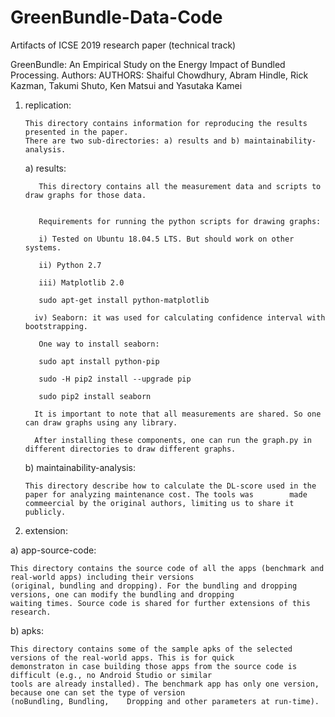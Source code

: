 # GreenBundle-Data-Code

Artifacts of ICSE 2019 research paper (technical track)

GreenBundle: An Empirical Study on the Energy Impact of Bundled Processing.
Authors: AUTHORS: Shaiful Chowdhury, Abram Hindle, Rick Kazman, Takumi Shuto, Ken Matsui and Yasutaka Kamei



1) replication:

       This directory contains information for reproducing the results presented in the paper. 
       There are two sub-directories: a) results and b) maintainability-analysis.
   
     a) results:

          This directory contains all the measurement data and scripts to draw graphs for those data. 


          Requirements for running the python scripts for drawing graphs:

          i) Tested on Ubuntu 18.04.5 LTS. But should work on other systems. 

          ii) Python 2.7

          iii) Matplotlib 2.0
   
          sudo apt-get install python-matplotlib

         iv) Seaborn: it was used for calculating confidence interval with bootstrapping. 

          One way to install seaborn:

          sudo apt install python-pip

          sudo -H pip2 install --upgrade pip

          sudo pip2 install seaborn

         It is important to note that all measurements are shared. So one can draw graphs using any library. 

         After installing these components, one can run the graph.py in different directories to draw different graphs. 
   
   
   b) maintainability-analysis: 
  
       This directory describe how to calculate the DL-score used in the paper for analyzing maintenance cost. The tools was        made   commeercial by the original authors, limiting us to share it publicly.


2) extension:

  a) app-source-code:
  
    This directory contains the source code of all the apps (benchmark and real-world apps) including their versions      
    (original, bundling and dropping). For the bundling and dropping versions, one can modify the bundling and dropping   
    waiting times. Source code is shared for further extensions of this research. 
  
 

  b) apks:

    This directory contains some of the sample apks of the selected versions of the real-world apps. This is for quick   
    demonstraton in case building those apps from the source code is difficult (e.g., no Android Studio or similar 
    tools are already installed). The benchmark app has only one version, because one can set the type of version 
    (noBundling, Bundling,    Dropping and other parameters at run-time). 
  
